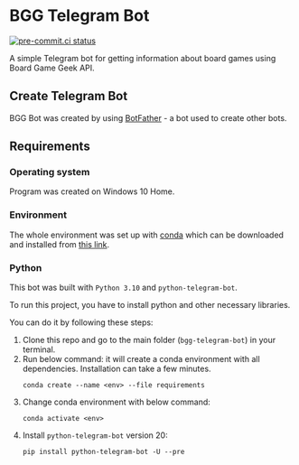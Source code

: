 # BGG Telegram Bot
[![pre-commit.ci status](https://results.pre-commit.ci/badge/github/szaroket/bgg-telegram-bot/main.svg)](https://results.pre-commit.ci/latest/github/szaroket/bgg-telegram-bot/main)

A simple Telegram bot for getting information about board games using Board Game Geek API.

## Create Telegram Bot

BGG Bot was created by using [BotFather](https://telegram.me/BotFather) - a bot used to create other bots.

## Requirements

### Operating system
Program was created on Windows 10 Home.

### Environment
The whole environment was set up with [conda](https://docs.conda.io/en/latest/) which can be downloaded and installed from [this link](https://docs.conda.io/en/latest/miniconda.html).

### Python

This bot was built with `Python 3.10` and `python-telegram-bot`.

To run this project, you have to install python and other necessary libraries.

You can do it by following these steps:

1. Clone this repo and go to the main folder (`bgg-telegram-bot`) in your terminal.
2. Run below command: it will create a conda environment with all dependencies. Installation can take a few minutes.
    ````commandline
    conda create --name <env> --file requirements
    ````
3. Change conda environment with below command:
    ```commandline
    conda activate <env>
    ```
4. Install `python-telegram-bot` version 20:
    ```commandline
    pip install python-telegram-bot -U --pre
    ```